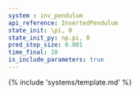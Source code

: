 ```yaml
---
system : inv_pendulum
api_reference: InvertedPendulum
state_init: \pi, 0
state_init_py: np.pi, 0
pred_step_size: 0.001
time_final: 10
is_include_parameters: true
---
```


{% include 'systems/template.md' %}